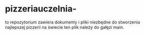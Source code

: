 # pizzeriauczelnia-
to repozytorium zawiera dokumenty i pliki niezbędne do stworzenia najlepszej pizzerii na świecie
ten plik należy do gałęzi main.
